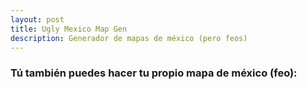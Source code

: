 ```yaml
---
layout: post
title: Ugly Mexico Map Gen
description: Generador de mapas de méxico (pero feos)
---
```


### Tú también puedes hacer tu propio mapa de méxico (feo):
<div id="observablehq-map-b1b04503" align="center"></div>
<div id="observablehq-viewof-fillWeight-b1b04503"></div>
<div id="observablehq-viewof-hachureGap-b1b04503"></div>
<div id="observablehq-viewof-bowing-b1b04503"></div>
<div id="observablehq-viewof-roughness-b1b04503"></div>

<script type="module">
import {Runtime, Inspector} from "https://cdn.jsdelivr.net/npm/@observablehq/runtime@4/dist/runtime.js";
import define from "https://api.observablehq.com/d/76d838853470aad8.js?v=3";
new Runtime().module(define, name => {
  if (name === "map") return new Inspector(document.querySelector("#observablehq-map-b1b04503"));
  if (name === "viewof fillWeight") return new Inspector(document.querySelector("#observablehq-viewof-fillWeight-b1b04503"));
  if (name === "viewof hachureGap") return new Inspector(document.querySelector("#observablehq-viewof-hachureGap-b1b04503"));
  if (name === "viewof bowing") return new Inspector(document.querySelector("#observablehq-viewof-bowing-b1b04503"));
  if (name === "viewof roughness") return new Inspector(document.querySelector("#observablehq-viewof-roughness-b1b04503"));
});
</script>
